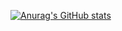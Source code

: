[![Anurag's GitHub stats](https://github-readme-stats.vercel.app/api?username=DrasticLp)](https://github.com/anuraghazra/github-readme-stats)
